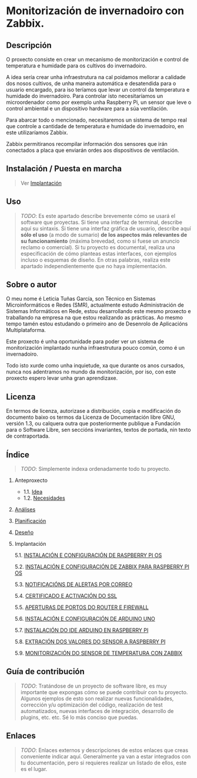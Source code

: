 # Monitorización de invernadoiro con Zabbix.

## Descripción

O proxecto consiste en crear un mecanismo de monitorización e control de temperatura e humidade para os cultivos do invernadoiro.

A idea sería crear unha infraestrutura na cal poidamos mellorar a calidade dos nosos cultivos, de unha maneira automática e desatendida para o usuario encargado, para iso teríamos que levar un control da temperatura e humidade do invernadoiro. 
Para controlar isto necesitaríamos un microordenador como por exemplo unha Raspberry Pi, un sensor que leve o control ambiental e un dispositivo hardware para a súa ventilación.

Para abarcar todo o mencionado, necesitaremos un sistema de tempo real que controle a cantidade de temperatura e humidade do invernadoiro, en este utilizaríamos Zabbix.

Zabbix permitiranos recompilar información dos sensores que irán conectados a placa que enviarán ordes aos dispositivos de ventilación.

## Instalación / Puesta en marcha

> Ver [Implantación]((doc/templates/6_implantacion.md))

## Uso

> *TODO*: Es este apartado describe brevemente cómo se usará el software que proyectas. Si tiene una interfaz de terminal, describe aquí su sintaxis. Si tiene una interfaz gráfica de usuario, describe aquí **sólo el uso** (a modo de sumario) **de los aspectos más relevantes de su funcionamiento** (máxima brevedad, como si fuese un anuncio reclamo o comercial).
> Si tu proyecto es documental, realiza una especificación de cómo planteas estas interfaces, con ejemplos incluso o esquemas de diseño. En otras palabras, realiza este apartado independientemente que no haya implementación.

## Sobre o autor

O meu nome é Leticia Tuñas García, son Técnico en Sistemas Microinformáticos e Redes (SMR), actualmente estudo Administración de Sistemas Informáticos en Rede, 
estou desarrollando este mesmo proxecto e traballando na empresa na que estou realizando as prácticas. Ao mesmo tempo tamén estou estudando o primeiro ano de Desenrolo de Aplicacións Multiplataforma.

Este proxecto é unha oportunidade para poder ver un sistema de monitorización implantado nunha infraestrutura pouco común, como é un invernadoiro.

Todo isto xurde como unha inquietude, xa que durante os anos cursados, nunca nos adentramos no mundo da monitorización, por iso, con este proxecto espero levar unha gran aprendizaxe.


## Licenza

En termos de licenza, autorizase a distribución, copia e modificación do documento baixo os termos da Licenza de Documentación libre GNU, versión 1.3, 
ou calquera outra que posteriormente publique a Fundación para o Software Libre, sen seccións invariantes, textos de portada, nin texto de contraportada.

## Índice

> *TODO*: Simplemente indexa ordenadamente todo tu proyecto.

1. Anteproxecto
    * 1.1. [Idea](doc/templates/1_idea.md)
    * 1.2. [Necesidades](doc/templates/2_necesidades.md)
2. [Análises](doc/templates/3_analise.md)
3. [Planificación](doc/templates/4_planificacion.md)
4. [Deseño](doc/templates/5_deseño.md)
5. Implantación

    5.1. [INSTALACIÓN E CONFIGURACIÓN DE RASPBERRY PI OS](doc/config/raspbian.md)

    5.2. [INSTALACIÓN E CONFIGURACIÓN DE ZABBIX PARA RASPBERRY PI OS](doc/config/zabbix.md)

    5.3. [NOTIFICACIÓNS DE ALERTAS POR CORREO](doc/config/correo.md)

    5.4. [CERTIFICADO E ACTIVACIÓN DO SSL](doc/config/certi.md)

    5.5. [APERTURAS DE PORTOS DO ROUTER E FIREWALL](doc/config/portos.md)

    5.6. [INSTALACIÓN E CONFIGURACIÓN DE ARDUINO UNO](doc/config/arduino.md)

    5.7. [INSTALACIÓN DO IDE ARDUINO EN RASPBERRY PI](doc/config/arduino1.md)

    5.8. [EXTRACIÓN DOS VALORES DO SENSOR A RASPBERRY PI](doc/config/valores.md)

    5.9. [MONITORIZACIÓN DO SENSOR DE TEMPERATURA CON ZABBIX](doc/config/monitorizacion.md)

## Guía de contribución

> *TODO*: Tratándose de un proyecto de software libre, es muy importante que expongas cómo se puede contribuir con tu proyecto. Algunos ejemplos de esto son realizar nuevas funcionalidades, corrección y/u optimización del código, realización de test automatizados, nuevas interfaces de integración, desarrollo de plugins, etc. etc. Sé lo más conciso que puedas.

## Enlaces

> *TODO*: Enlaces externos y descripciones de estos enlaces que creas conveniente indicar aquí. Generalmente ya van a estar integrados con tu documentación, pero si requieres realizar un listado de ellos, este es el lugar.
